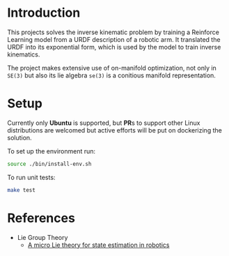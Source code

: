 # Introduction

This projects solves the inverse kinematic problem by training a Reinforce Learning model
from a URDF description of a robotic arm. It translated the URDF into its exponential form, 
which is used by the model to train inverse kinematics.

The project makes extensive use of on-manifold optimization, not only in `SE(3)` but also 
its lie algebra `se(3)` is a conitious manifold representation.


# Setup
Currently only **Ubuntu** is supported, but **PR**s to support other Linux distributions
are welcomed but active efforts will be put on dockerizing the solution.

To set up the environment run:
```bash
source ./bin/install-env.sh
```

To run unit tests:
```bash
make test
```

# References

- Lie Group Theory
    - [A micro Lie theory for state estimation in robotics](https://arxiv.org/pdf/1812.01537.pdf)
